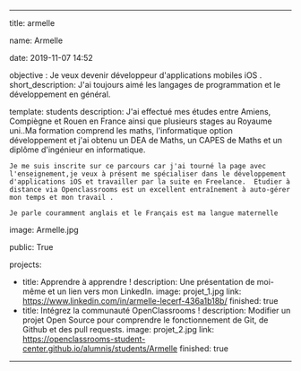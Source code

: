 ---

title: armelle

name: Armelle

date: 2019-11-07 14:52

objective : Je veux devenir développeur d'applications mobiles iOS .
short_description: J'ai toujours aimé les langages de programmation et le développement en général.

template: students
description:
    J'ai effectué mes études entre Amiens, Compiègne et Rouen en France ainsi que plusieurs stages au Royaume uni..Ma formation comprend les maths, l'informatique option développement et j'ai obtenu un DEA de Maths, un CAPES de Maths et un diplôme d'ingénieur en informatique.
    
    Je me suis inscrite sur ce parcours car j'ai tourné la page avec l'enseignement,je veux à présent me spécialiser dans le développement d'applications iOS et travailler par la suite en Freelance.  Etudier à distance via Openclassrooms est un excellent entraînement à auto-gérer mon temps et mon travail .
    
    Je parle couramment anglais et le Français est ma langue maternelle 
    
image: Armelle.jpg

public: True

projects:
  - title: Apprendre à apprendre !
    description: Une présentation de moi-même et un lien vers mon LinkedIn.
    image: projet_1.jpg
    link: https://www.linkedin.com/in/armelle-lecerf-436a1b18b/
    finished: true
  - title: Intégrez la communauté OpenClassrooms !
    description: Modifier un projet Open Source pour comprendre le fonctionnement de Git, de Github et des pull requests.
    image: projet_2.jpg
    link: https://openclassrooms-student-center.github.io/alumnis/students/Armelle
    finished: true
---